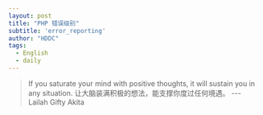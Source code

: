 ```yaml
---
layout: post
title: "PHP 错误级别"
subtitle: 'error_reporting'
author: "HDDC"
tags:
  - English
  - daily
---
```


> If you saturate your mind with positive thoughts, it will sustain you in any situation.
  让大脑装满积极的想法，能支撑你度过任何境遇。
 >  --- Lailah Gifty Akita







 


 